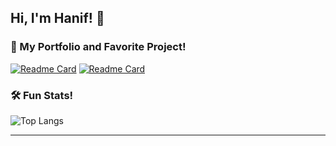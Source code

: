 ## Hi, I'm Hanif! 👋

### 🔭 My Portfolio and Favorite Project!
[![Readme Card](https://github-readme-stats.vercel.app/api/pin/?username=hanif-rn&description_lines_count=3&theme=vision-friendly-dark&repo=hanif-rn)](https://github.com/hanif-rn/hanif-rn)
[![Readme Card](https://github-readme-stats.vercel.app/api/pin/?username=hanif-rn&description_lines_count=3&show_owner=true&theme=vision-friendly-dark&repo=project7-rankings)](https://github.com/hanif-rn/project7-rankings)
### 🛠️ Fun Stats!

![Top Langs](https://github-readme-stats.vercel.app/api/top-langs/?username=hanif-rn&layout=compact&theme=vision-friendly-dark)

---


<!--
**hanif-rn/hanif-rn** is a ✨ _special_ ✨ repository because its `README.md` (this file) appears on your GitHub profile.

Here are some ideas to get you started:

- 🔭 I’m currently working on ...
- 🌱 I’m currently learning ...
- 👯 I’m looking to collaborate on ...
- 🤔 I’m looking for help with ...
- 💬 Ask me about ...
- 📫 How to reach me: ...
- 😄 Pronouns: ...
- ⚡ Fun fact: ...
-->
